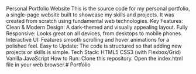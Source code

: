 
Personal Portfolio Website This is the source code for my personal portfolio, a single-page website built to showcase my skills and projects.
It was created from scratch using fundamental web technologies. 
Key Features:
Clean & Modern Design: A dark-themed and visually appealing layout. 
Fully Responsive: Looks great on all devices, from desktops to mobile phones.
Interactive UI: Features smooth scrolling and hover animations for a polished feel. 
Easy to Update: The code is structured so that adding new projects or skills is simple.
Tech Stack:
HTML5 
CSS3 (with Flexbox/Grid)
Vanilla JavaScript 
How to Run: 
Clone this repository.
Open the index.html file in your web browser.# Portfolio
